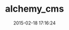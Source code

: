 ---
layout: post
title:  "alchemy_cms"
repo:   "magiclabs/alchemy_cms"
date:   2015-02-18 17:16:24
gemurl: http://alchemy-cms.com
---